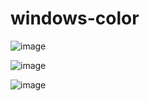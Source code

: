 # windows-color

![image](https://user-images.githubusercontent.com/1501327/187851538-170d4cb5-78b5-449b-98c1-2dddad5beee8.png)

![image](https://user-images.githubusercontent.com/1501327/187851728-7e39c539-93c2-4a59-b193-274aa6bbd265.png)

![image](https://user-images.githubusercontent.com/1501327/187851947-ec5ec1bc-f226-401b-b199-657fb1cf84e0.png)
